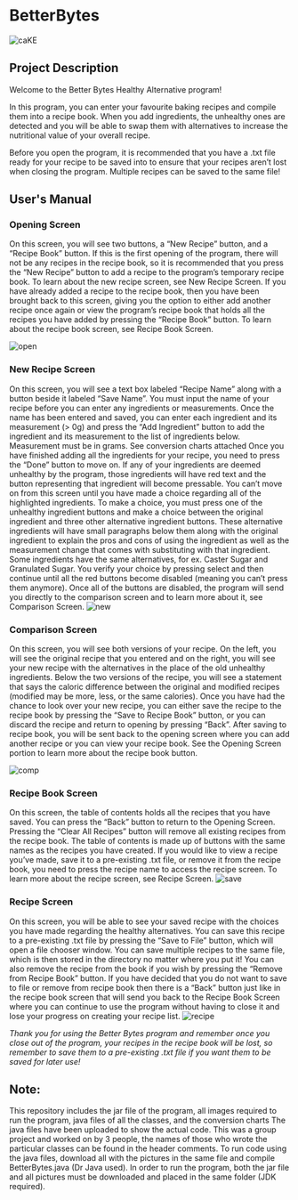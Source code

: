 # BetterBytes
 ![caKE](https://user-images.githubusercontent.com/77518767/118384651-c2745f00-b5d5-11eb-867f-9375fbfe3ca7.png)

## Project Description
Welcome to the Better Bytes Healthy Alternative program!

In this program, you can enter your favourite baking recipes and compile them into a recipe book. When you add ingredients, the unhealthy ones are detected and you will be able to swap them with alternatives to increase the nutritional value of your overall recipe.

Before you open the program, it is recommended that you have a .txt file ready for your recipe to be saved into to ensure that your recipes aren’t lost when closing the program. Multiple recipes can be saved to the same file!


## User's Manual

### Opening Screen
On this screen, you will see two buttons, a “New Recipe” button, and a “Recipe Book” button. If this is the first opening of the program, there will not be any recipes in the recipe book, so it is recommended that you press the “New Recipe” button to add a recipe to the program’s temporary recipe book. To learn about the new recipe screen, see New Recipe Screen. If you have already added a recipe to the recipe book, then you have been brought back to this screen, giving you the option to either add another recipe once again or view the program’s recipe book that holds all the recipes you have added by pressing the “Recipe Book” button. To learn about the recipe book screen, see Recipe Book Screen.

 ![open](https://user-images.githubusercontent.com/77518767/118384704-521a0d80-b5d6-11eb-90b8-b37a8b251c82.png)

### New Recipe Screen
On this screen, you will see a text box labeled “Recipe Name”  along with a button beside it labeled “Save Name”. You must input the name of your recipe before you can enter any ingredients or measurements. Once the name has been entered and saved, you can enter each ingredient and its measurement (> 0g) and press the “Add Ingredient” button to add the ingredient and its measurement to the list of ingredients below.
Measurement must be in grams. See conversion charts attached
Once you have finished adding all the ingredients for your recipe, you need to press the “Done” button to move on. If any of your ingredients are deemed unhealthy by the program, those ingredients will have red text and the button representing that ingredient will become pressable. You can’t move on from this screen until you have made a choice regarding all of the highlighted ingredients. To make a choice, you must press one of the unhealthy ingredient buttons and make a choice between the original ingredient and three other alternative ingredient buttons. These alternative ingredients will have small paragraphs below them along with the original ingredient to explain the pros and cons of using the ingredient as well as the measurement change that comes with substituting with that ingredient. Some ingredients have the same alternatives, for ex. Caster Sugar and Granulated Sugar. You verify your choice by pressing select and then continue until all the red buttons become disabled (meaning you can’t press them anymore). Once all of the buttons are disabled, the program will send you directly to the comparison screen and to learn more about it, see Comparison Screen.
![new](https://user-images.githubusercontent.com/77518767/118384719-7f66bb80-b5d6-11eb-8810-66467a96f8ae.png)

### Comparison Screen
On this screen, you will see both versions of your recipe. On the left, you will see the original recipe that you entered and on the right, you will see your new recipe with the alternatives in the place of the old unhealthy ingredients. Below the two versions of the recipe, you will see a statement that says the caloric difference between the original and modified recipes (modified may be more, less, or the same calories). Once you have had the chance to look over your new recipe, you can either save the recipe to the recipe book by pressing the “Save to Recipe Book” button, or you can discard the recipe and return to opening by pressing “Back”. After saving to recipe book, you will be sent back to the opening screen where you can add another recipe or you can view your recipe book. See the Opening Screen portion to learn more about the recipe book button.

 ![comp](https://user-images.githubusercontent.com/77518767/118384732-93122200-b5d6-11eb-9c2c-5a89d5ce7083.png)

### Recipe Book Screen
On this screen, the table of contents holds all the recipes that you have saved. You can press the “Back” button to return to the Opening Screen. Pressing the “Clear All Recipes” button will remove all existing recipes from the recipe book. The table of contents is made up of buttons with the same names as the recipes you have created. If you would like to view a recipe you’ve made, save it to a pre-existing .txt file, or remove it from the recipe book, you need to press the recipe name to access the recipe screen. To learn more about the recipe screen, see Recipe Screen.
![save](https://user-images.githubusercontent.com/77518767/118384757-c0f76680-b5d6-11eb-8dd8-a5bdcc43bca4.png)

### Recipe Screen
On this screen, you will be able to see your saved recipe with the choices you have made regarding the healthy alternatives. You can save this recipe to a pre-existing .txt file by pressing the “Save to File” button, which will open a file chooser window. You can save multiple recipes to the same file, which is then stored in the directory no matter where you put it! You can also remove the recipe from the book if you wish by pressing the “Remove from Recipe Book” button. If you have decided that you do not want to save to file or remove from recipe book then there is a “Back” button just like in the recipe book screen that will send you back to the Recipe Book Screen where you can continue to use the program without having to close it and lose your progress on creating your recipe list.
![recipe](https://user-images.githubusercontent.com/77518767/118384776-dff5f880-b5d6-11eb-9281-bb1a4dd67b17.png)

*Thank you for using the Better Bytes program and remember once you close out of the program, your recipes in the recipe book will be lost, so remember to save them to a pre-existing .txt file if you want them to be saved for later use!*



## Note:
This repository includes the jar file of the program, all images required to run the program, java files of all the classes, and the conversion charts
The java files have been uploaded to show the actual code. This was a group project and worked on by 3 people, the names of those who wrote the particular classes can be found in the header comments. To run code using the java files, download all with the pictures in the same file and compile BetterBytes.java (Dr Java used).
In order to run the program, both the jar file and all pictures must be downloaded and placed in the same folder (JDK required).


